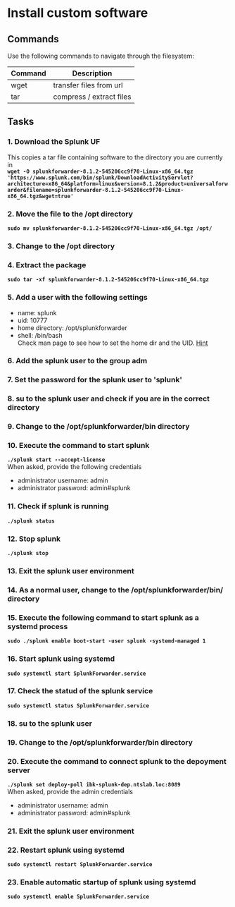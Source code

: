 # Install custom software
## Commands
Use the following commands to navigate through the filesystem:

| Command | Description |
| --- | --- |
| wget | transfer files from url |
| tar | compress / extract files |


## Tasks
### 1. Download the Splunk UF
This copies a tar file containing software to the directory you are currently in  
**`wget -O splunkforwarder-8.1.2-545206cc9f70-Linux-x86_64.tgz 'https://www.splunk.com/bin/splunk/DownloadActivityServlet?architecture=x86_64&platform=linux&version=8.1.2&product=universalforwarder&filename=splunkforwarder-8.1.2-545206cc9f70-Linux-x86_64.tgz&wget=true'`**  

### 2. Move the file to the /opt directory
**`sudo mv splunkforwarder-8.1.2-545206cc9f70-Linux-x86_64.tgz /opt/`**  

### 3. Change to the /opt directory

### 4. Extract the package
**`sudo tar -xf splunkforwarder-8.1.2-545206cc9f70-Linux-x86_64.tgz`**  

### 5. Add a user with the following settings
* name: splunk
* uid: 10777
* home directory: /opt/splunkforwarder
* shell: /bin/bash  
Check man page to see how to set the home dir and the UID. [Hint](hint-add-user.md#5-add-a-user-with-the-following-settings)

### 6. Add the splunk user to the group adm
### 7. Set the password for the splunk user to 'splunk'
### 8. su to the splunk user and check if you are in the correct directory
### 9. Change to the /opt/splunkforwarder/bin directory
### 10. Execute the command to start splunk
**`./splunk start --accept-license`**  
When asked, provide the following credentials  
* administrator username: admin
* administrator password: admin#splunk

### 11. Check if splunk is running
**`./splunk status`**  

### 12. Stop splunk
**`./splunk stop`**

### 13. Exit the splunk user environment
### 14. As a normal user, change to the /opt/splunkforwarder/bin/ directory

### 15. Execute the following command to start splunk as a systemd process
**`sudo ./splunk enable boot-start -user splunk -systemd-managed 1`**

### 16. Start splunk using systemd
**`sudo systemctl start SplunkForwarder.service`**

### 17. Check the statud of the splunk service
**`sudo systemctl status SplunkForwarder.service`**

### 18. su to the splunk user
### 19. Change to the /opt/splunkforwarder/bin directory
### 20. Execute the command to connect splunk to the depoyment server
**`./splunk set deploy-poll ibk-splunk-dep.ntslab.loc:8089`**  
When asked, provide the admin credentials  
* administrator username: admin
* administrator password: admin#splunk  

### 21. Exit the splunk user environment
### 22. Restart splunk using systemd
**`sudo systemctl restart SplunkForwarder.service`**

### 23. Enable automatic startup of splunk using systemd
**`sudo systemctl enable SplunkForwarder.service`**